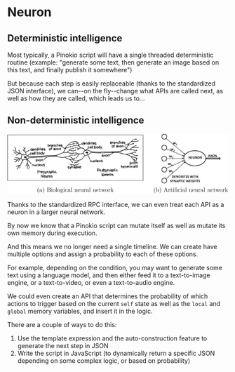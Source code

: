 # Neuron

## Deterministic intelligence

Most typically, a Pinokio script will have a single threaded deterministic routine (example: "generate some text, then generate an image based on this text, and finally publish it somewhere") 

But because each step is easily replaceable (thanks to the standardized JSON interface), we can--on the fly--change what APIs are called next, as well as how they are called, which leads us to...

## Non-deterministic intelligence

![neuron.png](neuron.png)

Thanks to the standardized RPC interface, we can even treat each API as a neuron in a larger neural network.


By now we know that a Pinokio script can mutate itself as well as mutate its own memory during execution.

And this means we no longer need a single timeline. We can create have multiple options and assign a probability to each of these options.

For example, depending on the condition, you may want to generate some text using a language model, and then either feed it to a text-to-image engine, or a text-to-video, or even a text-to-audio engine.

We could even create an API that determines the probability of which actions to trigger based on the current `self` state as well as the `local` and `global` memory variables, and insert it in the logic.

There are a couple of ways to do this:

1. Use the template expression and the auto-construction feature to generate the next step in JSON
2. Write the script in JavaScript (to dynamically return a specific JSON depending on some complex logic, or based on probability)

